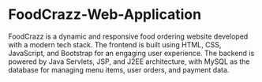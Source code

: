 # FoodCrazz-Web-Application
FoodCrazz is a dynamic and responsive food ordering website developed with a modern tech stack. The frontend is built using HTML, CSS, JavaScript, and Bootstrap for an engaging user experience. The backend is powered by Java Servlets, JSP, and J2EE architecture, with MySQL as the database for managing menu items, user orders, and payment data.
